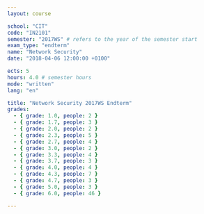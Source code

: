 ```yaml
---
layout: course

school: "CIT"
code: "IN2101"
semester: "2017WS" # refers to the year of the semester start
exam_type: "endterm"
name: "Network Security"
date: "2018-04-06 12:00:00 +0100"

ects: 5
hours: 4.0 # semester hours
mode: "written"
lang: "en"

title: "Network Security 2017WS Endterm"
grades:
  - { grade: 1.0, people: 2 }
  - { grade: 1.7, people: 3 }
  - { grade: 2.0, people: 2 }
  - { grade: 2.3, people: 5 }
  - { grade: 2.7, people: 4 }
  - { grade: 3.0, people: 2 }
  - { grade: 3.3, people: 4 }
  - { grade: 3.7, people: 3 }
  - { grade: 4.0, people: 4 }
  - { grade: 4.3, people: 7 }
  - { grade: 4.7, people: 3 }
  - { grade: 5.0, people: 3 }
  - { grade: 6.0, people: 46 }

---
```



